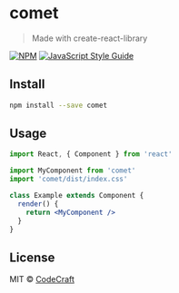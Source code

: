 # comet

> Made with create-react-library

[![NPM](https://img.shields.io/npm/v/comet.svg)](https://www.npmjs.com/package/comet) [![JavaScript Style Guide](https://img.shields.io/badge/code_style-standard-brightgreen.svg)](https://standardjs.com)

## Install

```bash
npm install --save comet
```

## Usage

```jsx
import React, { Component } from 'react'

import MyComponent from 'comet'
import 'comet/dist/index.css'

class Example extends Component {
  render() {
    return <MyComponent />
  }
}
```

## License

MIT © [CodeCraft](https://github.com/CodeCraft)
